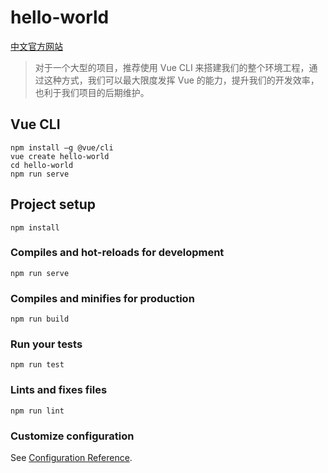 # hello-world

[中文官方网站](https://vuejs.bootcss.com/v2/guide/)

> 对于一个大型的项目，推荐使用 Vue CLI 来搭建我们的整个环境工程，通过这种方式，我们可以最大限度发挥 Vue 的能力，提升我们的开发效率，也利于我们项目的后期维护。

## Vue CLI
```
npm install –g @vue/cli
vue create hello-world
cd hello-world
npm run serve
```

## Project setup
```
npm install
```

### Compiles and hot-reloads for development
```
npm run serve
```

### Compiles and minifies for production
```
npm run build
```

### Run your tests
```
npm run test
```

### Lints and fixes files
```
npm run lint
```

### Customize configuration
See [Configuration Reference](https://cli.vuejs.org/config/).

